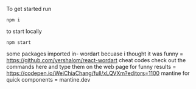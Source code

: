 To get started run

```
npm i
```

to start locally

```
npm start
```

some packages imported in-
wordart becuase i thought it was funny = https://github.com/yershalom/react-wordart
cheat codes check out the commands here and type them on the web page for funny results = https://codepen.io/WeiChiaChang/full/xLQVXm?editors=1100
mantine for quick components = mantine.dev
